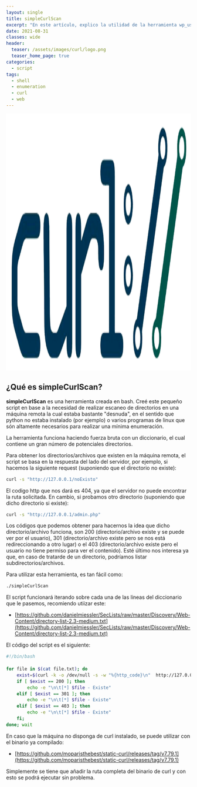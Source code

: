 ```yaml
---
layout: single
title: simpleCurlScan
excerpt: "En este artículo, explico la utilidad de la herramienta wp_userScan, escrita en Bash."
date: 2021-08-31
classes: wide
header:
  teaser: /assets/images/curl/logo.png
  teaser_home_page: true
categories:
  - script
tags:
  - shell
  - enumeration
  - curl
  - web
---
```

<p align="center">
  <img width="960" height="700" src="/assets/images/curl/curl.png">
</p>

## ¿Qué es simpleCurlScan?

**simpleCurlScan** es una herramienta creada en bash. Creé este pequeño script en base a la necesidad de realizar escaneo de directorios en una máquina remota la cual estaba bastante "desnuda", en el sentido que python no estaba instalado (por ejemplo) o varios programas de linux que són altamente necesarios para realizar una mínima enumeración.

La herramienta funciona haciendo fuerza bruta con un diccionario, el cual contiene un gran número de potenciales directorios.

Para obtener los directorios/archivos que existen en la máquina remota, el script se basa en la respuesta del lado del servidor, por ejemplo, si hacemos la siguiente request (suponiendo que el directorio no existe):

```bash
curl -s "http://127.0.0.1/noExisto"
```

El codigo http que nos dará es 404, ya que el servidor no puede encontrar la ruta solicitada. En cambio, si probamos otro directorio (suponiendo que dicho directorio si existe):

```bash
curl -s "http://127.0.0.1/admin.php"
```

Los códigos que podemos obtener para hacernos la idea que dicho directorio/archivo funciona, son 200 (directorio/archivo existe y se puede ver por el usuario), 301 (directorio/archivo existe pero se nos está redireccionando a otro lugar) o el 403 (directorio/archivo existe pero el usuario no tiene permiso para ver el contenido). Esté último nos interesa ya que, en caso de tratarde de un directorio, podríamos listar subdirectorios/archivos.

Para utilizar esta herramienta, es tan fácil como:

```bash
./simpleCurlScan
```

El script funcionará iterando sobre cada una de las lineas del diccionario que le pasemos, recomiendo utiizar este:


* [https://github.com/danielmiessler/SecLists/raw/master/Discovery/Web-Content/directory-list-2.3-medium.txt](https://github.com/danielmiessler/SecLists/raw/master/Discovery/Web-Content/directory-list-2.3-medium.txt)

El código del script es el siguiente:

```bash
#!/bin/bash

for file in $(cat file.txt); do
	exist=$(curl -k -o /dev/null -s -w "%{http_code}\n"  http://127.0.0.1/$file)
	if [ $exist == 200 ]; then
		echo -e "\n\t[*] $file - Existe"
	elif [ $exist == 301 ]; then
		echo -e "\n\t[*] $file - Existe"
	elif [ $exist == 403 ]; then
		echo -e "\n\t[*] $file - Existe"
	fi;
done; wait
```

En caso que la máquina no disponga de curl instalado, se puede utilizar con el binario ya compilado:

* [https://github.com/moparisthebest/static-curl/releases/tag/v7.79.1](https://github.com/moparisthebest/static-curl/releases/tag/v7.79.1)

Simplemente se tiene que añadir la ruta completa del binario de curl y con esto se podrá ejecutar sin problema.
